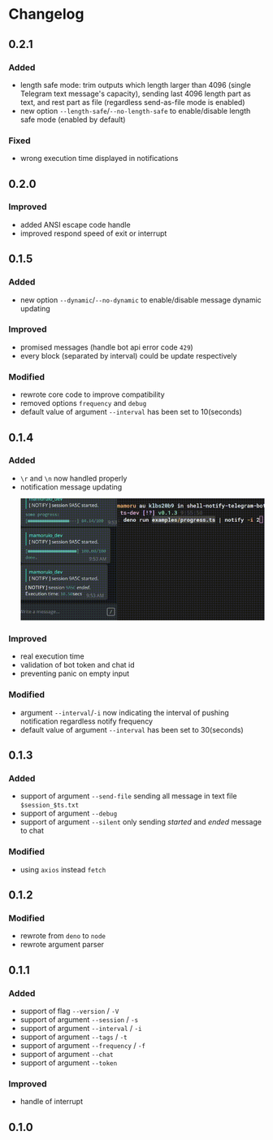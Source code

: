 # Changelog

## 0.2.1

### Added

-   length safe mode: trim outputs which length larger than 4096 (single Telegram text message's capacity), sending last 4096 length part as text, and rest part as file (regardless send-as-file mode is enabled)
-   new option `--length-safe`/`--no-length-safe` to enable/disable length safe mode (enabled by default)

### Fixed

-   wrong execution time displayed in notifications

## 0.2.0

### Improved

-   added ANSI escape code handle
-   improved respond speed of exit or interrupt

## 0.1.5

### Added

-   new option `--dynamic`/`--no-dynamic` to enable/disable message dynamic updating

### Improved

-   promised messages (handle bot api error code `429`)
-   every block (separated by interval) could be update respectively

### Modified

-   rewrote core code to improve compatibility
-   removed options `frequency` and `debug`
-   default value of argument `--interval` has been set to 10(seconds)

## 0.1.4

### Added

-   `\r` and `\n` now handled properly
-   notification message updating
    <p align="center">
    <img width="550px" src="https://github.com/MamoruDS/shell-notify-telegram-bot/raw/ts-dev/screenshots/preview_20BU0959.gif">
    </p>

### Improved

-   real execution time
-   validation of bot token and chat id
-   preventing panic on empty input

### Modified

-   argument `--interval`/`-i` now indicating the interval of pushing notification regardless notify frequency
-   default value of argument `--interval` has been set to 30(seconds)

## 0.1.3

### Added

-   support of argument `--send-file`
    sending all message in text file `$session_$ts.txt`
-   support of argument `--debug`
-   support of argument `--silent`
    only sending _started_ and _ended_ message to chat

### Modified

-   using `axios` instead `fetch`

## 0.1.2

### Modified

-   rewrote from `deno` to `node`
-   rewrote argument parser

## 0.1.1

### Added

-   support of flag `--version` / `-V`
-   support of argument `--session` / `-s`
-   support of argument `--interval` / `-i`
-   support of argument `--tags` / `-t`
-   support of argument `--frequency` / `-f`
-   support of argument `--chat`
-   support of argument `--token`

### Improved

-   handle of interrupt

## 0.1.0
